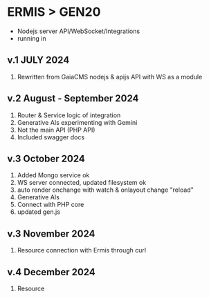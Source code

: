 # ERMIS > GEN20
- Nodejs server API/WebSocket/Integrations
- running in 

## v.1 JULY 2024
1. Rewritten from GaiaCMS nodejs & apijs API with WS as a module

## v.2 August - September 2024
1. Router & Service logic of integration
2. Generative AIs experimenting with Gemini
3. Not the main API (PHP API)
4. Included swagger docs

## v.3 October 2024
1. Added Mongo service ok
2. WS server connected, updated filesystem ok 
3. auto render onchange with watch & onlayout change "reload"
4. Generative AIs
4. Connect with PHP core
5. updated gen.js

## v.3 November 2024
1. Resource connection with Ermis through curl

## v.4 December 2024
1. Resource 